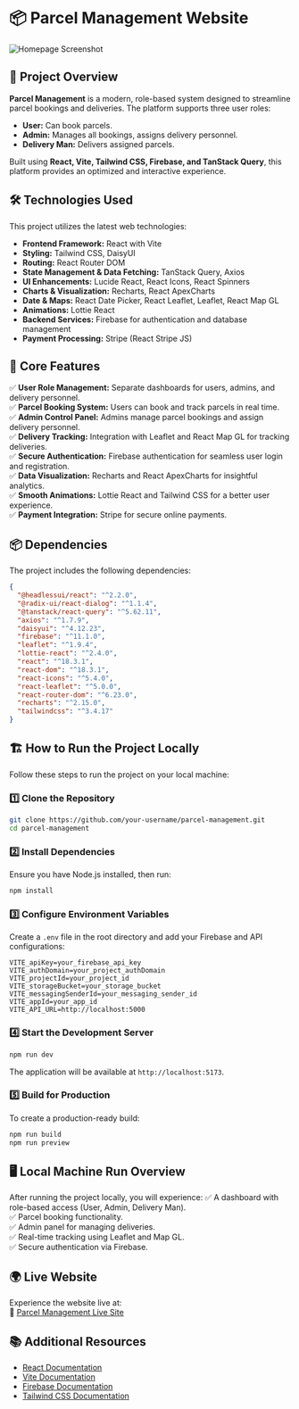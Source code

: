 # 📦 Parcel Management Website

![Homepage Screenshot](https://i.imgur.com/2vG2r9M.png)

## 🚀 Project Overview
**Parcel Management** is a modern, role-based system designed to streamline parcel bookings and deliveries. The platform supports three user roles:
- **User:** Can book parcels.
- **Admin:** Manages all bookings, assigns delivery personnel.
- **Delivery Man:** Delivers assigned parcels.

Built using **React, Vite, Tailwind CSS, Firebase, and TanStack Query**, this platform provides an optimized and interactive experience.

## 🛠 Technologies Used
This project utilizes the latest web technologies:
- **Frontend Framework:** React with Vite
- **Styling:** Tailwind CSS, DaisyUI
- **Routing:** React Router DOM
- **State Management & Data Fetching:** TanStack Query, Axios
- **UI Enhancements:** Lucide React, React Icons, React Spinners
- **Charts & Visualization:** Recharts, React ApexCharts
- **Date & Maps:** React Date Picker, React Leaflet, Leaflet, React Map GL
- **Animations:** Lottie React
- **Backend Services:** Firebase for authentication and database management
- **Payment Processing:** Stripe (React Stripe JS)

## 🌟 Core Features
✅ **User Role Management:** Separate dashboards for users, admins, and delivery personnel.  
✅ **Parcel Booking System:** Users can book and track parcels in real time.  
✅ **Admin Control Panel:** Admins manage parcel bookings and assign delivery personnel.  
✅ **Delivery Tracking:** Integration with Leaflet and React Map GL for tracking deliveries.  
✅ **Secure Authentication:** Firebase authentication for seamless user login and registration.  
✅ **Data Visualization:** Recharts and React ApexCharts for insightful analytics.  
✅ **Smooth Animations:** Lottie React and Tailwind CSS for a better user experience.  
✅ **Payment Integration:** Stripe for secure online payments.  

## 📦 Dependencies
The project includes the following dependencies:
```json
{
  "@headlessui/react": "^2.2.0",
  "@radix-ui/react-dialog": "^1.1.4",
  "@tanstack/react-query": "^5.62.11",
  "axios": "^1.7.9",
  "daisyui": "^4.12.23",
  "firebase": "^11.1.0",
  "leaflet": "^1.9.4",
  "lottie-react": "^2.4.0",
  "react": "^18.3.1",
  "react-dom": "^18.3.1",
  "react-icons": "^5.4.0",
  "react-leaflet": "^5.0.0",
  "react-router-dom": "^6.23.0",
  "recharts": "^2.15.0",
  "tailwindcss": "^3.4.17"
}
```

## 🏗 How to Run the Project Locally
Follow these steps to run the project on your local machine:

### 1️⃣ Clone the Repository
```bash
git clone https://github.com/your-username/parcel-management.git
cd parcel-management
```

### 2️⃣ Install Dependencies
Ensure you have Node.js installed, then run:
```bash
npm install
```

### 3️⃣ Configure Environment Variables
Create a `.env` file in the root directory and add your Firebase and API configurations:
```env
VITE_apiKey=your_firebase_api_key
VITE_authDomain=your_project_authDomain
VITE_projectId=your_project_id
VITE_storageBucket=your_storage_bucket
VITE_messagingSenderId=your_messaging_sender_id
VITE_appId=your_app_id
VITE_API_URL=http://localhost:5000
```

### 4️⃣ Start the Development Server
```bash
npm run dev
```
The application will be available at `http://localhost:5173`.

### 5️⃣ Build for Production
To create a production-ready build:
```bash
npm run build
npm run preview
```

## 🖥️ Local Machine Run Overview
After running the project locally, you will experience:
✅ A dashboard with role-based access (User, Admin, Delivery Man).  
✅ Parcel booking functionality.  
✅ Admin panel for managing deliveries.  
✅ Real-time tracking using Leaflet and Map GL.  
✅ Secure authentication via Firebase.  

## 🌍 Live Website
Experience the website live at:  
🔗 [Parcel Management Live Site](https://dropdesk-1212b.web.app/)

## 📚 Additional Resources
- [React Documentation](https://react.dev/)
- [Vite Documentation](https://vitejs.dev/)
- [Firebase Documentation](https://firebase.google.com/docs)
- [Tailwind CSS Documentation](https://tailwindcss.com/docs)
